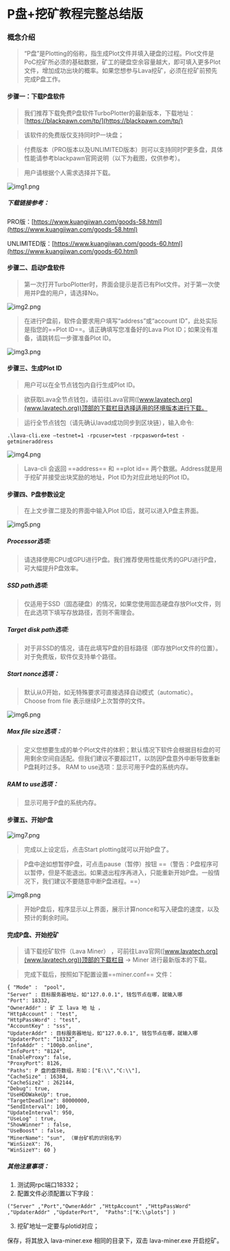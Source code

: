 # P盘+挖矿教程完整总结版

### 概念介绍

>“P盘”是Plotting的俗称，指生成Plot文件并填入硬盘的过程。Plot文件是PoC挖矿所必须的基础数据，矿工的硬盘空余容量越大，即可填入更多Plot文件，增加成功出块的概率。如果您想参与Lava挖矿，必须在挖矿前预先完成P盘工作。

#### 步骤一：下载P盘软件

>我们推荐下载免费P盘软件TurboPlotter的最新版本，下载地址：[https://blackpawn.com/tp/](https://blackpawn.com/tp/)

>该软件的免费版仅支持同时P一块盘；

>付费版本（PRO版本以及UNLIMITED版本）则可以支持同时P更多盘，具体性能请参考blackpawn官网说明（以下为截图，仅供参考）。

>用户请根据个人需求选择并下载。

![img1.png](http://note.youdao.com/yws/res/6498/WEBRESOURCE13867e9d5240587b4180939de9875512)


##### *下载链接参考*：

PRO版：[https://www.kuangjiwan.com/goods-58.html](https://www.kuangjiwan.com/goods-58.html)

UNLIMITED版：[https://www.kuangjiwan.com/goods-60.html](https://www.kuangjiwan.com/goods-60.html)



#### 步骤二、启动P盘软件

>第一次打开TurboPlotter时，界面会提示是否已有Plot文件。对于第一次使用并P盘的用户，请选择No。

![img2.png](http://note.youdao.com/yws/res/6502/WEBRESOURCE8fc39a2786159780012e9885a56e53d8)

>在进行P盘前，软件会要求用户填写“address”或“account ID”，此处实际是指您的==Plot ID==。请正确填写您准备好的Lava Plot ID；如果没有准备，请跳转后一步骤准备Plot ID。

![img3.png](http://note.youdao.com/yws/res/6505/WEBRESOURCE8919e14c0fb147b49c6be44ec1aca188)



#### 步骤三、生成Plot ID

>用户可以在全节点钱包内自行生成Plot ID。

>欲获取Lava全节点钱包，请前往Lava官网([www.lavatech.org](www.lavatech.org))顶部的下载栏目选择适用的环境版本进行下载。

>运行全节点钱包（请先确认lavad成功同步到区块链），输入命令: 
```
.\lava-cli.exe –testnet=1 -rpcuser=test -rpcpasword=test -getmineraddress
```
![img4.png](http://note.youdao.com/yws/res/6508/WEBRESOURCEa23b38fdf455547b98ef008df7a4f336)

>Lava-cli 会返回 ==address== 和 ==plot id== 两个数据。Address就是用于挖矿并接受出块奖励的地址，Plot ID为对应此地址的Plot ID。


#### 步骤四、P盘参数设定

>在上文步骤二提及的界面中输入Plot ID后，就可以进入P盘主界面。

![img5.png](http://note.youdao.com/yws/res/6516/WEBRESOURCEe97f5cd0b2ce0750084fc8d67af2858d)


##### Processor选项:

>请选择使用CPU或GPU进行P盘。我们推荐使用性能优秀的GPU进行P盘，可大幅提升P盘效率。

##### SSD path选项:
>仅适用于SSD（固态硬盘）的情况，如果您使用固态硬盘存放Plot文件，则在此选项下填写存放路径，否则不需理会。

##### Target disk path选项: 
>对于非SSD的情况，请在此填写P盘的目标路径（即存放Plot文件的位置）。对于免费版，软件仅支持单个路径。

##### Start nonce选项：
>默认从0开始，如无特殊要求可直接选择自动模式（automatic）。Choose from file 表示继续P上次暂停的文件。

![img6.png](http://note.youdao.com/yws/res/6524/WEBRESOURCE386c9064544dd2b31ed3fd0272aed082)

##### Max file size选项：
>定义您想要生成的单个Plot文件的体积；默认情况下软件会根据目标盘的可用剩余空间自适配。但我们建议不要超过1T，以防因P盘意外中断导致重新P盘耗时过多。
RAM to use选项：显示可用于P盘的系统内存。

##### RAM to use选项：
>显示可用于P盘的系统内存。



#### 步骤五、开始P盘

![img7.png](http://note.youdao.com/yws/res/6543/WEBRESOURCE269331c1a4a5b4d8e47e086f9e38abf9)


>完成以上设定后，点击Start plotting就可以开始P盘了。

>P盘中途如想暂停P盘，可点击pause（暂停）按钮 ==（警告：P盘程序可以暂停，但是不能退出。如果退出程序再进入，只能重新开始P盘。一般情况下，我们建议不要随意中断P盘进程。==）

![img8.png](http://note.youdao.com/yws/res/6536/WEBRESOURCEac78bb2545e0f32e478643dc520962e6)


>开始P盘后，程序显示以上界面，展示计算nonce和写入硬盘的速度，以及预计的剩余时间。


#### 完成P盘、开始挖矿

>请下载挖矿软件（Lava Miner） ，可前往Lava官网([www.lavatech.org](www.lavatech.org))顶部的下载栏目 -> Miner 进行最新版本的下载。

>完成下载后，按照如下配置设置==miner.conf== 文件：

```
{ "Mode" :  "pool",
"Server" : 目标服务器地址，如"127.0.0.1", 钱包节点在哪，就输入哪
"Port": 18332, 
"OwnerAddr" : 矿 工 lava 地 址 ，
"HttpAccount" : "test",
"HttpPassWord" : "test",
"AccountKey" : "sss",
"UpdaterAddr" : 目标服务器地址，如"127.0.0.1", 钱包节点在哪，就输入哪
"UpdaterPort": “18332”, 
"InfoAddr" : "100pb.online",
"InfoPort": "8124", 
"EnableProxy": false, 
"ProxyPort": 8126, 
"Paths": P 盘的盘符数组，形如：["E:\\","C:\\"], 
"CacheSize" : 16384, 
"CacheSize2" : 262144, 
"Debug": true, 
"UseHDDWakeUp": true, 
"TargetDeadline": 80000000, 
"SendInterval": 100, 
"UpdateInterval": 950, 
"UseLog" : true, 
"ShowWinner" : false, 
"UseBoost" : false, 
"MinerName": "sun", （单台矿机的识别名字） 
"WinSizeX": 76, 
"WinSizeY": 60 }
```

##### 其他注意事项：
1. 测试网rpc端口18332；
2. 配置文件必须配置以下字段：

```
("Server" ,"Port","OwnerAddr" ,"HttpAccount" ,"HttpPassWord" ,"UpdaterAddr" ,"UpdaterPort",  "Paths":["K:\\plots"] )
```
3. 挖矿地址一定要与plotid对应；

保存，将其放入 lava-miner.exe 相同的目录下，双击 lava-miner.exe 开启挖矿。

